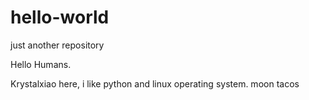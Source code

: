# hello-world
just another repository


Hello Humans.

Krystalxiao here, i like python and linux operating system.
moon tacos
